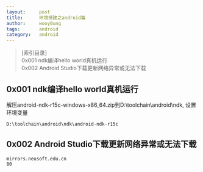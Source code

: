 ```yaml
---
layout:     post
title:      环境搭建之android篇
author:     wooy0ung
tags: 		android
category:  	android
---
```



>[索引目录]  
>0x001 ndk编译hello world真机运行  
>0x002 Android Studio下载更新网络异常或无法下载  


## 0x001 ndk编译hello world真机运行

解压android-ndk-r15c-windows-x86_64.zip到D:\toolchain\android\ndk, 设置环境变量
```
D:\toolchain\android\ndk\android-ndk-r15c

```


## 0x002 Android Studio下载更新网络异常或无法下载

```
mirrors.neusoft.edu.cn
80
```